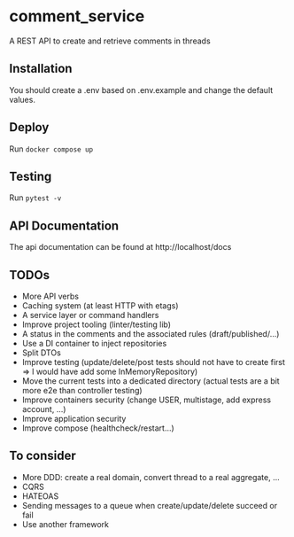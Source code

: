 # comment_service
A REST API to create and retrieve comments in threads

## Installation
You should create a .env based on .env.example and change the default values.

## Deploy
Run `docker compose up`

## Testing
Run `pytest -v`

## API Documentation
The api documentation can be found at http://localhost/docs

## TODOs
- More API verbs
- Caching system (at least HTTP with etags)
- A service layer or command handlers
- Improve project tooling (linter/testing lib)
- A status in the comments and the associated rules (draft/published/...)
- Use a DI container to inject repositories
- Split DTOs
- Improve testing (update/delete/post tests should not have to create first => I would have add some InMemoryRepository)
- Move the current tests into a dedicated directory (actual tests are a bit more e2e than controller testing)
- Improve containers security (change USER, multistage, add express account, ...)
- Improve application security
- Improve compose (healthcheck/restart...)

## To consider
- More DDD: create a real domain, convert thread to a real aggregate, ...
- CQRS
- HATEOAS
- Sending messages to a queue when create/update/delete succeed or fail
- Use another framework
